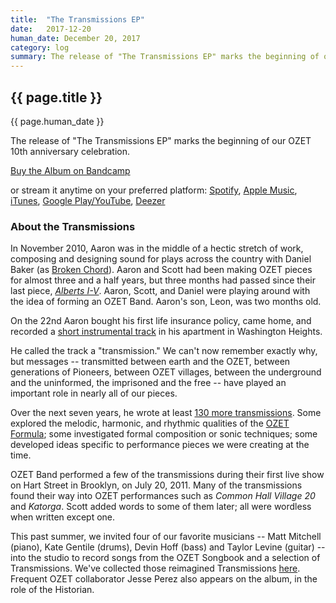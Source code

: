 ```yaml
---
title:  "The Transmissions EP"
date:   2017-12-20
human_date: December 20, 2017
category: log
summary: The release of "The Transmissions EP" marks the beginning of our OZET 10th anniversary celebration.
---
```

## {{ page.title }}

{{ page.human_date }}

The release of "The Transmissions EP" marks the beginning of our OZET 10th anniversary celebration.

[Buy the Album on Bandcamp](https://ozet.bandcamp.com/album/the-transmissions-ep)

or stream it anytime on your preferred platform: [Spotify](https://open.spotify.com/album/0UKmWjUHloyknGRrlle5mX), [Apple Music](https://itunes.apple.com/us/album/the-transmissions/1455304716?uo=4&app=music&at=1001lry3&ct=dashboard&app=itunes&at=1001lry3&ct=dashboard&app=music&at=1001lry3&ct=dashboard), [iTunes](https://itunes.apple.com/us/album/the-transmissions/1455304716?uo=4&app=music&at=1001lry3&ct=dashboard&app=itunes&at=1001lry3&ct=dashboard&app=music&at=1001lry3&ct=dashboard&app=itunes&at=1001lry3&ct=dashboard), [Google Play/YouTube](https://play.google.com/store/music/album/Ozet_The_Transmissions?id=Bamwtxvwhbdwbcafrv7h4kv356m), [Deezer](https://www.deezer.com/album/89510132)

### About the Transmissions

In November 2010, Aaron was in the middle of a hectic stretch of work, composing and designing sound for plays across the country with Daniel Baker (as [Broken Chord](http://brokenchord.us/)).  Aaron and Scott had been making OZET pieces for almost three and a half years, but three months had passed since their last piece, [*Alberts I-V*](/works/alberts/).  Aaron, Scott, and Daniel were playing around with the idea of forming an OZET Band.  Aaron's son, Leon, was two months old.

On the 22nd Aaron bought his first life insurance policy, came home, and recorded a [short instrumental track](https://soundcloud.com/on_the_ozet/t-1002-11-22?in=on_the_ozet/sets/ozet-music-transmissions) in his apartment in Washington Heights.

He called the track a "transmission."  We can't now remember exactly why, but messages -- transmitted between earth and the OZET, between generations of Pioneers, between OZET villages, between the underground and the uninformed, the imprisoned and the free -- have played an important role in nearly all of our pieces.

Over the next seven years, he wrote at least [130 more transmissions](https://soundcloud.com/on_the_ozet/sets/ozet-music-transmissions).  Some explored the melodic, harmonic, and rhythmic qualities of the [OZET Formula](http://ozet.us/assets/scores/ozet-formula.pdf); some investigated formal composition or sonic techniques; some developed ideas specific to performance pieces we were creating at the time.

OZET Band performed a few of the transmissions during their first live show on Hart Street in Brooklyn, on July 20, 2011.  Many of the transmissions found their way into OZET performances such as *Common Hall Village 20* and *Katorga*.  Scott added words to some of them later; all were wordless when written except one.

This past summer, we invited four of our favorite musicians -- Matt Mitchell (piano), Kate Gentile (drums), Devin Hoff (bass) and Taylor Levine (guitar) -- into the studio to record songs from the OZET Songbook and a selection of Transmissions.  We've collected those reimagined Transmissions [here](https://ozet.bandcamp.com/album/the-transmissions-ep).  Frequent OZET collaborator Jesse Perez also appears on the album, in the role of the Historian.
